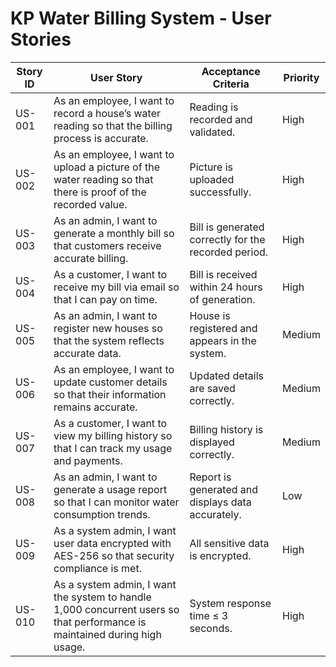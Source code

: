 # KP Water Billing System - User Stories

| Story ID | User Story | Acceptance Criteria | Priority |
|----------|------------|---------------------|----------|
| US-001 | As an employee, I want to record a house’s water reading so that the billing process is accurate. | Reading is recorded and validated. | High |
| US-002 | As an employee, I want to upload a picture of the water reading so that there is proof of the recorded value. | Picture is uploaded successfully. | High |
| US-003 | As an admin, I want to generate a monthly bill so that customers receive accurate billing. | Bill is generated correctly for the recorded period. | High |
| US-004 | As a customer, I want to receive my bill via email so that I can pay on time. | Bill is received within 24 hours of generation. | High |
| US-005 | As an admin, I want to register new houses so that the system reflects accurate data. | House is registered and appears in the system. | Medium |
| US-006 | As an employee, I want to update customer details so that their information remains accurate. | Updated details are saved correctly. | Medium |
| US-007 | As a customer, I want to view my billing history so that I can track my usage and payments. | Billing history is displayed correctly. | Medium |
| US-008 | As an admin, I want to generate a usage report so that I can monitor water consumption trends. | Report is generated and displays data accurately. | Low |
| US-009 | As a system admin, I want user data encrypted with AES-256 so that security compliance is met. | All sensitive data is encrypted. | High |
| US-010 | As a system admin, I want the system to handle 1,000 concurrent users so that performance is maintained during high usage. | System response time ≤ 3 seconds. | High |

